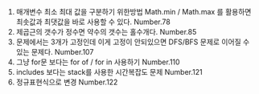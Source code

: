 1. 매개변수 최소 최대 값을 구분하기 위한방법 Math.min / Math.max 를 활용하면 최솟값과 최댓값을 바로 사용할 수 있다. Number.78
2. 제곱근의 갯수가 정수면 약수의 갯수는 홀수개다. Number.85
3. 문제에서는 3개가 고정인데 이게 고정이 안되있으면 DFS/BFS 문제로 이어질 수 있는 문제다. Number.107
4. 그냥 for문 보다는 for of / for in 사용하기 Number.110
5. includes 보다는 stack를 사용한 시간복잡도 문제 Number.121
6. 정규표현식으로 변경 Number.122